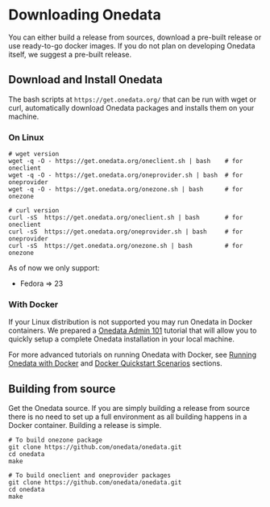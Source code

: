 # Downloading Onedata

You can either build a release from sources, download a pre-built release or use ready-to-go docker images. If you do not plan on developing Onedata itself, we suggest a pre-built release.


## Download and Install Onedata

The bash scripts at `https://get.onedata.org/` that can be run with wget or curl, automatically download Onedata packages and installs them on your machine. 

### On Linux

```bash=
# wget version
wget -q -O - https://get.onedata.org/oneclient.sh | bash    # for oneclient
wget -q -O - https://get.onedata.org/oneprovider.sh | bash  # for oneprovider 
wget -q -O - https://get.onedata.org/onezone.sh | bash      # for onezone

# curl version
curl -sS  https://get.onedata.org/oneclient.sh | bash       # for oneclient
curl -sS  https://get.onedata.org/oneprovider.sh | bash     # for oneprovider
curl -sS  https://get.onedata.org/onezone.sh | bash         # for onezone
```

As of now we only support:

* Fedora => 23

### With Docker 
If your Linux distribution is not supported you may run Onedata in Docker containers. We prepared a [Onedata Admin 101](admin_onedata_101.md) tutorial that will allow you to quickly setup a complete Onedata installation in your local machine. 

For more advanced tutorials on running Onedata with Docker, see [Running Onedata with Docker](../running_onedata/with_docker.md) and [Docker Quickstart Scenarios](../quickstart.md) sections. 

## Building from source

Get the Onedata source. If you are simply building a release from source there is no need to set up a full environment as all building happens in a Docker container.
Building a release is simple.

```bash=
# To build onezone package
git clone https://github.com/onedata/onedata.git
cd onedata
make

# To build oneclient and oneprovider packages
git clone https://github.com/onedata/onedata.git
cd onedata
make
```

<!--For more details on the release process see the [build/]() directory
-->
